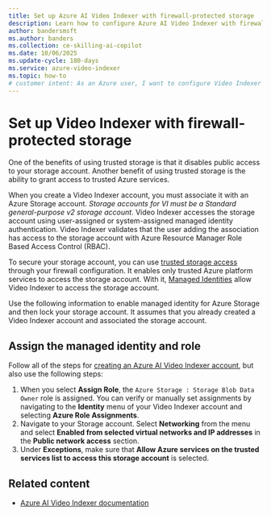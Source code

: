 ```yaml
---
title: Set up Azure AI Video Indexer with firewall-protected storage
description: Learn how to configure Azure AI Video Indexer with firewall-protected storage accounts to secure your data. Get started now.
author: bandersmsft
ms.author: banders
ms.collection: ce-skilling-ai-copilot
ms.date: 10/06/2025
ms.update-cycle: 180-days
ms.service: azure-video-indexer
ms.topic: how-to
# customer intent: As an Azure user, I want to configure Video Indexer to work with storage accounts behind firewall so that I can secure my data.
---
```


# Set up Video Indexer with firewall-protected storage

One of the benefits of using trusted storage is that it disables public access to your storage account. Another benefit of using trusted storage is the ability to grant access to trusted Azure services.

When you create a Video Indexer account, you must associate it with an Azure Storage account. *Storage accounts for VI must be a Standard general-purpose v2 storage account*. Video Indexer accesses the storage account using user-assigned or system-assigned managed identity authentication. Video Indexer validates that the user adding the association has access to the storage account with Azure Resource Manager Role Based Access Control (RBAC).

To secure your storage account, you can use [trusted storage access](/azure/storage/common/storage-network-security?tabs=azure-portal#grant-access-to-trusted-azure-services) through your firewall configuration. It enables only trusted Azure platform services to access the storage account. With it, [Managed Identities](/previous-versions/azure/media-services/latest/concept-managed-identities) allow Video Indexer to access the storage account.

Use the following information to enable managed identity for Azure Storage and then lock your storage account. It assumes that you already created a Video Indexer account and associated the storage account.

## Assign the managed identity and role

Follow all of the steps for [creating an Azure AI Video Indexer account](/azure/azure-video-indexer/create-account?tabs=portal), but also use the following steps:

1. When you select **Assign Role**, the `Azure Storage : Storage Blob Data Owner` role is assigned. You can verify or manually set assignments by navigating to the **Identity** menu of your Video Indexer account and selecting **Azure Role Assignments**.
1. Navigate to your Storage account. Select **Networking** from the menu and select **Enabled from selected virtual networks and IP addresses** in the **Public network access** section.
1. Under **Exceptions**, make sure that **Allow Azure services on the trusted services list to access this storage account** is selected.

## Related content

- [Azure AI Video Indexer documentation](index.yml)